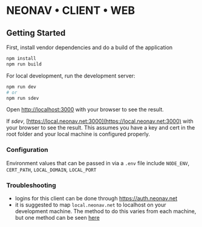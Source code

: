 # NEONAV • CLIENT • WEB
## Getting Started

First, install vendor dependencies and do a build of the application

```bash
npm install
npm run build
```

For local development, run the development server:

```bash
npm run dev
# or
npm run sdev
```

Open [http://localhost:3000](http://localhost:3000) with your browser to see the result.

If *sdev*, [https://local.neonav.net:3000](https://local.neonav.net:3000) with your browser to see the result. This assumes you have a key and cert in the root folder and your local machine is configured properly.

### Configuration

Environment values that can be passed in via a `.env` file include `NODE_ENV`, `CERT_PATH`, `LOCAL_DOMAIN`, `LOCAL_PORT`

### Troubleshooting
- logins for this client can be done through https://auth.neonav.net
- it is suggested to map `local.neonav.net` to localhost on your development machine. The method to do this varies from each machine, but one method can be seen [here](https://ecompile.io/blog/localhost-custom-domain-name)

